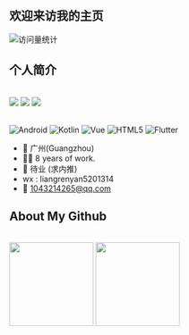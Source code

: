## 欢迎来访我的主页

<img src="https://komarev.com/ghpvc/?username=donkingliang&label=Views&color=0e75b6&style=flat" alt="访问量统计" />

## 个人简介

</br>
<div align="left">
    <a href="https://juejin.cn/user/3896324936446030/posts"><img src="https://img.shields.io/badge/juejin-掘金-blue" /></a>
<!--     <a href="https://twitter.com/sun0225SUN/"><img src="https://img.shields.io/badge/Twitter-推特-blue" /></a>&emsp; -->
<!--     <a href="https://www.youtube.com/@sun0225SUN"><img src="https://img.shields.io/badge/YouTube-油管-c32136" /></a>&emsp; -->
<!--     <a href="https://box.sunguoqi.com/weixin_mp"><img src="https://img.shields.io/badge/WeChat-微信-07c160" /></a>&emsp; -->
    <a href="https://www.jianshu.com/u/61b2c7641d67"><img src="https://img.shields.io/badge/jianshu-简书-ff69b4" /></a>
    <a href="https://blog.csdn.net/u010177022"><img src="https://img.shields.io/badge/CSDN-论坛-c32136" /></a>
<!--     <a href="https://www.zhihu.com/people/sunguoqi/"><img src="https://img.shields.io/badge/Zhihu-知乎-blue" /></a>&emsp; -->
    <!-- visitor statistics logo 访客数统计徽标 -->
<!--     <img src="https://komarev.com/ghpvc/?username=donkingliang&label=Views&color=0e75b6&style=flat" alt="访问量统计" /> -->
<!--      <img src="https://visitor-badge.glitch.me/badge?page_id=sun0225SUN" alt="访客统计" /> -->
  </div>
</br>

![Android](https://img.shields.io/badge/-Android-333333?style=flat&logo=Android)
![Kotlin](https://img.shields.io/badge/-Kotlin-333333?style=flat&logo=Kotlin)
![Vue](https://img.shields.io/badge/-Vue-333333?style=flat&logo=vue.js)
![HTML5](https://img.shields.io/badge/-HTML5-%23E34C26?style=flat&logo=html5&logoColor=ffffff)
![Flutter](https://img.shields.io/badge/-Flutter-333333?style=flat&logo=Flutter)

- 📍 广州(Guangzhou)
- 👩‍💻 8 years of work.
- 🏢 待业 (求内推)
- wx : liangrenyan5201314
- 📧  [1043214265@qq.com](mailto:1043214265@qq.com)


## About My Github

<br/> 
<div align="left">
<img height='150' src="https://github-readme-stats.vercel.app/api/top-langs/?username=donkingliang&layout=compact&langs_count=8&theme=cobalt" align="center" />
<img height='150' src="https://github-readme-stats.vercel.app/api?username=donkingliang&include_all_commits=true&disable_animations=true&theme=cobalt" align="center" />
</div> 


